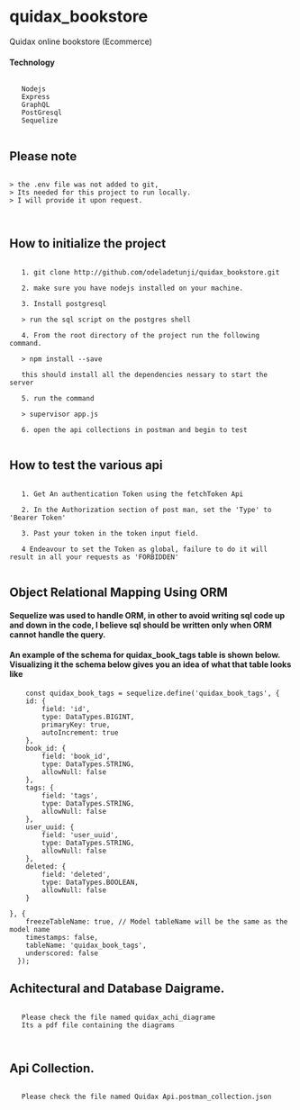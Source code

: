 #  quidax_bookstore
Quidax online bookstore (Ecommerce)

#### Technology
```

   Nodejs
   Express
   GraphQL
   PostGresql
   Sequelize
  
```

## Please note


```

> the .env file was not added to git, 
> Its needed for this project to run locally.
> I will provide it upon request.

  
```

## How to initialize the project

```

   1. git clone http://github.com/odeladetunji/quidax_bookstore.git
   
   2. make sure you have nodejs installed on your machine.
   
   3. Install postgresql
   
   > run the sql script on the postgres shell
   
   4. From the root directory of the project run the following command.
   
   > npm install --save
   
   this should install all the dependencies nessary to start the server
   
   5. run the command
   
   > supervisor app.js
   
   6. open the api collections in postman and begin to test
  
```

## How to test the various api

```

   1. Get An authentication Token using the fetchToken Api

   2. In the Authorization section of post man, set the 'Type' to 'Bearer Token'

   3. Past your token in the token input field.

   4 Endeavour to set the Token as global, failure to do it will result in all your requests as 'FORBIDDEN'
   
```


## Object Relational Mapping Using ORM

#### Sequelize was used to handle ORM, in other to avoid writing sql code up and down in the code, I believe sql should be written only when ORM cannot handle the query. 

#### An example of the schema for quidax_book_tags table is shown below. Visualizing it the schema below gives you an idea of what that table looks like

```
    const quidax_book_tags = sequelize.define('quidax_book_tags', {
    id: {
        field: 'id',
        type: DataTypes.BIGINT,
        primaryKey: true,
        autoIncrement: true
    },
    book_id: {
        field: 'book_id',
        type: DataTypes.STRING,
        allowNull: false
    },
    tags: {
        field: 'tags',
        type: DataTypes.STRING,
        allowNull: false
    },
    user_uuid: {
        field: 'user_uuid',
        type: DataTypes.STRING,
        allowNull: false
    },
    deleted: {
        field: 'deleted',
        type: DataTypes.BOOLEAN,
        allowNull: false
    }
    
}, {
    freezeTableName: true, // Model tableName will be the same as the model name
    timestamps: false,
    tableName: 'quidax_book_tags',
    underscored: false
  });

```

## Achitectural and Database Daigrame.

```
   
   Please check the file named quidax_achi_diagrame
   Its a pdf file containing the diagrams
   
   
```


## Api Collection.

```
   
   Please check the file named Quidax Api.postman_collection.json
   
   
```
